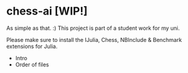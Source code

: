 # chess-ai [WIP!]

As simple as that. :) This project is part of a student work for my uni.

Please make sure to install the IJulia, Chess, NBInclude & Benchmark extensions for Julia.
+ Intro
+ Order of files

